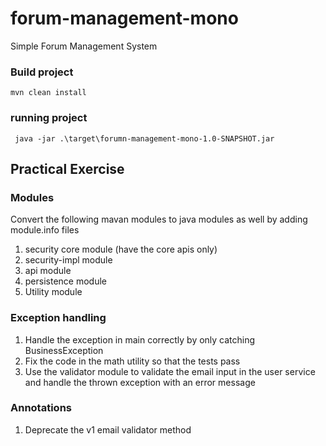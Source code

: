 # forum-management-mono
Simple Forum Management System

### Build project
```
mvn clean install
```

### running project
```
 java -jar .\target\forumn-management-mono-1.0-SNAPSHOT.jar
```

## Practical Exercise 
### Modules
Convert the following mavan modules to java modules as well by adding module.info files

1. security core module (have the core apis only)
2. security-impl module
3. api module
4. persistence module
5. Utility module


### Exception handling
1. Handle the exception in main correctly by only catching BusinessException
2. Fix the code in the math utility so that the tests pass
3. Use the validator module to validate the email input in the user service and handle the thrown exception with an error message

### Annotations
1. Deprecate the v1 email validator method